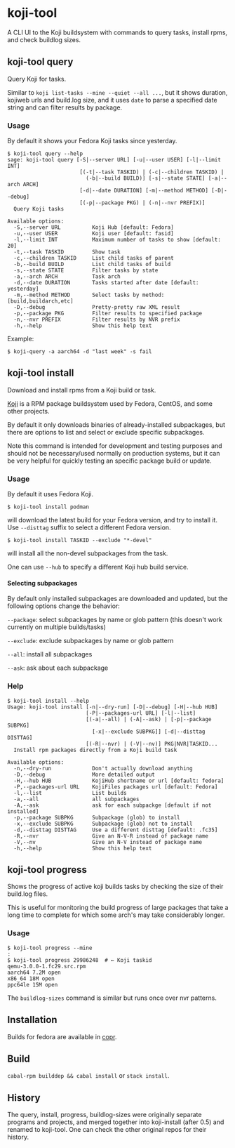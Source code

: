 # koji-tool

A CLI UI to the Koji buildsystem
with commands to query tasks, install rpms, and check buildlog sizes.

## koji-tool query

Query Koji for tasks.

Similar to `koji list-tasks --mine --quiet --all ...`,
but it shows duration, kojiweb urls and build.log size,
and it uses `date` to parse a specified date string
and can filter results by package.

### Usage

By default it shows your Fedora Koji tasks since yesterday.

```shellsession
$ koji-tool query --help
sage: koji-tool query [-S|--server URL] [-u|--user USER] [-l|--limit INT]
                       [(-t|--task TASKID) | (-c|--children TASKID) |
                         (-b|--build BUILD)] [-s|--state STATE] [-a|--arch ARCH]
                       [-d|--date DURATION] [-m|--method METHOD] [-D|--debug]
                       [(-p|--package PKG) | (-n|--nvr PREFIX)]
  Query Koji tasks

Available options:
  -S,--server URL          Koji Hub [default: Fedora]
  -u,--user USER           Koji user [default: fasid]
  -l,--limit INT           Maximum number of tasks to show [default: 20]
  -t,--task TASKID         Show task
  -c,--children TASKID     List child tasks of parent
  -b,--build BUILD         List child tasks of build
  -s,--state STATE         Filter tasks by state
  -a,--arch ARCH           Task arch
  -d,--date DURATION       Tasks started after date [default: yesterday]
  -m,--method METHOD       Select tasks by method: [build,buildarch,etc]
  -D,--debug               Pretty-pretty raw XML result
  -p,--package PKG         Filter results to specified package
  -n,--nvr PREFIX          Filter results by NVR prefix
  -h,--help                Show this help text
```

Example:

```
$ koji-query -a aarch64 -d "last week" -s fail
```


## koji-tool install

Download and install rpms from a Koji build or task.

[Koji](https://pagure.io/koji/) is a RPM package buildsystem used by
Fedora, CentOS, and some other projects.

By default it only downloads binaries of already-installed subpackages,
but there are options to list and select or exclude specific subpackages.

Note this command is intended for development and testing purposes
and should not be necessary/used normally on production systems,
but it can be very helpful for quickly testing an specific package build or
update.

### Usage

By default it uses Fedora Koji.

```
$ koji-tool install podman
```
will download the latest build for your Fedora version,
and try to install it.
Use `--disttag` suffix to select a different Fedora version.

```
$ koji-tool install TASKID --exclude "*-devel"
```
will install all the non-devel subpackages from the task.

One can use `--hub` to specify a different Koji hub build service.

#### Selecting subpackages

By default only installed subpackages are downloaded and updated,
but the following options change the behavior:

`--package`: select subpackages by name or glob pattern (this doesn't work currently on multiple builds/tasks)

`--exclude`: exclude subpackages by name or glob pattern

`--all`: install all subpackages

`--ask`: ask about each subpackage

### Help
```shellsession
$ koji-tool install --help
Usage: koji-tool install [-n|--dry-run] [-D|--debug] [-H|--hub HUB]
                         [-P|--packages-url URL] [-l|--list]
                         [(-a|--all) | (-A|--ask) | [-p|--package SUBPKG]
                           [-x|--exclude SUBPKG]] [-d|--disttag DISTTAG]
                         [(-R|--nvr) | (-V|--nv)] PKG|NVR|TASKID...
  Install rpm packages directly from a Koji build task

Available options:
  -n,--dry-run             Don't actually download anything
  -D,--debug               More detailed output
  -H,--hub HUB             KojiHub shortname or url [default: fedora]
  -P,--packages-url URL    KojiFiles packages url [default: Fedora]
  -l,--list                List builds
  -a,--all                 all subpackages
  -A,--ask                 ask for each subpackge [default if not installed]
  -p,--package SUBPKG      Subpackage (glob) to install
  -x,--exclude SUBPKG      Subpackage (glob) not to install
  -d,--disttag DISTTAG     Use a different disttag [default: .fc35]
  -R,--nvr                 Give an N-V-R instead of package name
  -V,--nv                  Give an N-V instead of package name
  -h,--help                Show this help text
```

## koji-tool progress
Shows the progress of active koji builds tasks
by checking the size of their build.log files.

This is useful for monitoring the build progress of large packages that take
a long time to complete for which some arch's may take considerably longer.

### Usage

```shellsession
$ koji-tool progress --mine
:
$ koji-tool progress 29986248  # ← Koji taskid
qemu-3.0.0-1.fc29.src.rpm
aarch64 7.2M open
x86_64 18M open
ppc64le 15M open
```

The `buildlog-sizes` command is similar but runs once over nvr patterns.

## Installation
Builds for fedora are available in [copr](https://copr.fedorainfracloud.org/coprs/petersen/koji-tool/monitor/detailed).

## Build
`cabal-rpm builddep && cabal install` or `stack install`.

## History
The query, install, progress, buildlog-sizes were originally separate programs
and projects, and merged together into koji-install (after 0.5) and renamed
to koji-tool. One can check the other original repos for their history.
